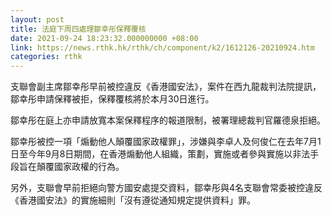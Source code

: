 ```yaml
---
layout: post
title: 法庭下周四處理鄒幸彤保釋覆核
date: 2021-09-24 18:23:32.000000000 +08:00
link: https://news.rthk.hk/rthk/ch/component/k2/1612126-20210924.htm
categories: rthk
---
```


支聯會副主席鄒幸彤早前被控違反《香港國安法》，案件在西九龍裁判法院提訊，鄒幸彤申請保釋被拒，保釋覆核將於本月30日進行。

鄒幸彤在庭上亦申請放寬本案保釋程序的報道限制，被署理總裁判官羅德泉拒絕。

鄒幸彤被控一項「煽動他人顛覆國家政權罪」，涉嫌與李卓人及何俊仁在去年7月1日至今年9月8日期間，在香港煽動他人組織，策劃，實施或者參與實施以非法手段旨在顛覆國家政權的行為。

另外，支聯會早前拒絕向警方國安處提交資料，鄒幸彤與4名支聯會常委被控違反《香港國安法》的實施細則「沒有遵從通知規定提供資料」罪。
